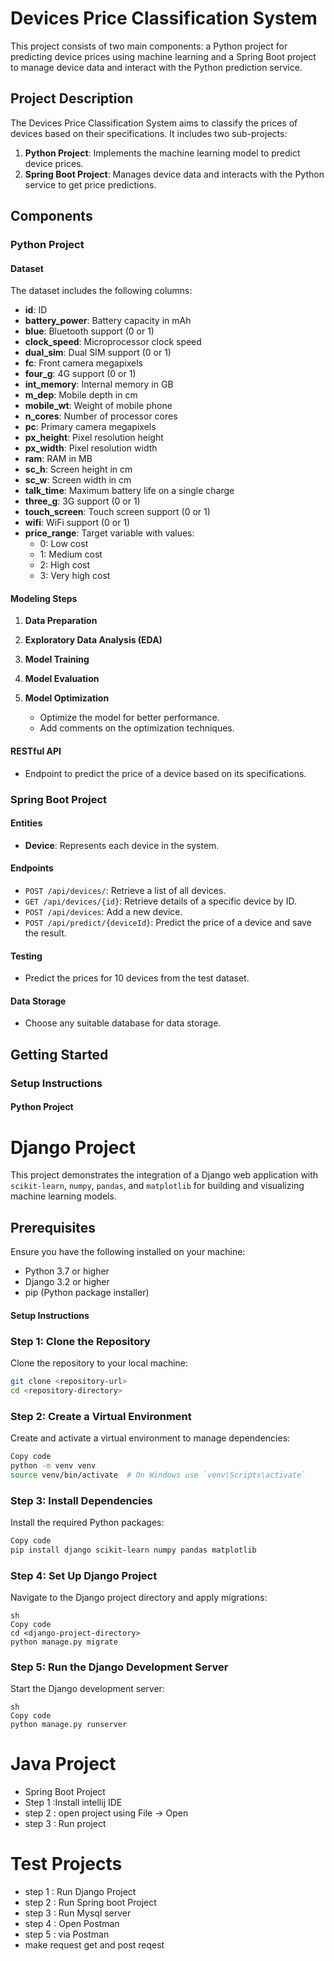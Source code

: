 # Devices Price Classification System

This project consists of two main components: a Python project for predicting device prices using machine learning and a Spring Boot project to manage device data and interact with the Python prediction service.

## Project Description

The Devices Price Classification System aims to classify the prices of devices based on their specifications. It includes two sub-projects:

1. **Python Project**: Implements the machine learning model to predict device prices.
2. **Spring Boot Project**: Manages device data and interacts with the Python service to get price predictions.

## Components

### Python Project

#### Dataset

The dataset includes the following columns:
- **id**: ID
- **battery_power**: Battery capacity in mAh
- **blue**: Bluetooth support (0 or 1)
- **clock_speed**: Microprocessor clock speed
- **dual_sim**: Dual SIM support (0 or 1)
- **fc**: Front camera megapixels
- **four_g**: 4G support (0 or 1)
- **int_memory**: Internal memory in GB
- **m_dep**: Mobile depth in cm
- **mobile_wt**: Weight of mobile phone
- **n_cores**: Number of processor cores
- **pc**: Primary camera megapixels
- **px_height**: Pixel resolution height
- **px_width**: Pixel resolution width
- **ram**: RAM in MB
- **sc_h**: Screen height in cm
- **sc_w**: Screen width in cm
- **talk_time**: Maximum battery life on a single charge
- **three_g**: 3G support (0 or 1)
- **touch_screen**: Touch screen support (0 or 1)
- **wifi**: WiFi support (0 or 1)
- **price_range**: Target variable with values:
  - 0: Low cost
  - 1: Medium cost
  - 2: High cost
  - 3: Very high cost

#### Modeling Steps

1. **Data Preparation**


2. **Exploratory Data Analysis (EDA)**

3. **Model Training**


4. **Model Evaluation**

5. **Model Optimization**
   - Optimize the model for better performance.
   - Add comments on the optimization techniques.

#### RESTful API

- Endpoint to predict the price of a device based on its specifications.

### Spring Boot Project

#### Entities

- **Device**: Represents each device in the system.

#### Endpoints

- `POST /api/devices/`: Retrieve a list of all devices.
- `GET /api/devices/{id}`: Retrieve details of a specific device by ID.
- `POST /api/devices`: Add a new device.
- `POST /api/predict/{deviceId}`: Predict the price of a device and save the result.

#### Testing

- Predict the prices for 10 devices from the test dataset.

#### Data Storage

- Choose any suitable database for data storage.

## Getting Started



### Setup Instructions

#### Python Project
# Django Project  

This project demonstrates the integration of a Django web application with `scikit-learn`, `numpy`, `pandas`, and `matplotlib` for building and visualizing machine learning models.

## Prerequisites

Ensure you have the following installed on your machine:

- Python 3.7 or higher
- Django 3.2 or higher
- pip (Python package installer)

#### Setup Instructions

### Step 1: Clone the Repository

Clone the repository to your local machine:

```sh
git clone <repository-url>
cd <repository-directory>
```
### Step 2: Create a Virtual Environment
Create and activate a virtual environment to manage dependencies:

```sh
Copy code
python -m venv venv
source venv/bin/activate  # On Windows use `venv\Scripts\activate`
```
### Step 3: Install Dependencies
Install the required Python packages:

``` sh
Copy code
pip install django scikit-learn numpy pandas matplotlib
 ```
### Step 4: Set Up Django Project
Navigate to the Django project directory and apply migrations:
```
sh
Copy code
cd <django-project-directory>
python manage.py migrate
```
### Step 5: Run the Django Development Server
Start the Django development server:
```
sh
Copy code
python manage.py runserver
 ``` 
# Java Project
- Spring Boot Project 
- Step 1 :Install intellij IDE 
- step 2 : open project using File -> Open 
- step 3 : Run project 
# Test Projects 

- step 1 : Run Django Project 
- step 2 : Run  Spring boot Project 
- step 3 : Run Mysql server
- step 4 : Open Postman
- step 5 : via Postman
- make request get and post reqest 
